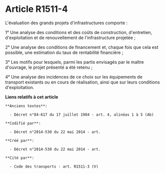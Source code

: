 # Article R1511-4

L'évaluation des grands projets d'infrastructures comporte :

1° Une analyse des conditions et des coûts de construction, d'entretien, d'exploitation et de renouvellement de
l'infrastructure projetée ;

2° Une analyse des conditions de financement et, chaque fois que cela est possible, une estimation du taux de rentabilité
financière ;

3° Les motifs pour lesquels, parmi les partis envisagés par le maître d'ouvrage, le projet présenté a été retenu ;

4° Une analyse des incidences de ce choix sur les équipements de transport existants ou en cours de réalisation, ainsi que
sur leurs conditions d'exploitation.

**Liens relatifs à cet article**

	**Anciens textes**:

	  - Décret n°84-617 du 17 juillet 1984 - art. 4, alinéas 1 à 5 (Ab)

	**Codifié par**:

	  - Décret n°2014-530 du 22 mai 2014 - art.

	**Créé par**:

	  - Décret n°2014-530 du 22 mai 2014 - art.

	**Cité par**:

	  - Code des transports - art. R1511-3 (V)
